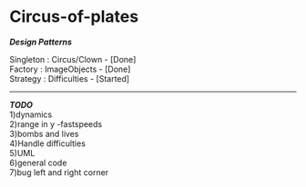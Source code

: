 # Circus-of-plates

***Design Patterns***

Singleton : Circus/Clown - [Done]<br>
Factory : ImageObjects - [Done]<br>
Strategy : Difficulties - [Started]<br>

---------------------------------
***TODO***<br>
1)dynamics<br>
2)range in y -fastspeeds<br>
3)bombs and lives<br>
4)Handle difficulties<br>
5)UML<br>
6)general code<br>
7)bug left and right corner<br>


